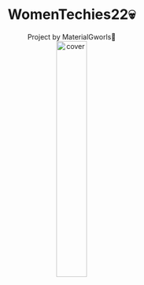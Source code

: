 <h1 align="center">WomenTechies22💀</h1>

<div align="center">
Project by MaterialGworls💅
</div>

<div align="center">
  <img width="35%" src="https://cdn.discordapp.com/attachments/960206228817063938/980091439918755881/unknown.png" alt="cover" />
  
</div>
